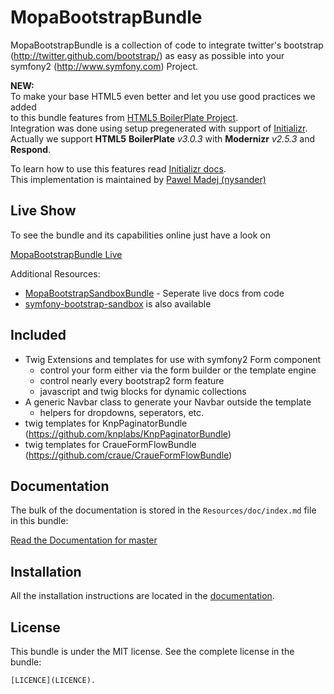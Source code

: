 MopaBootstrapBundle
===================

MopaBootstrapBundle is a collection of code to integrate twitter's bootstrap
(http://twitter.github.com/bootstrap/) as easy as possible into your symfony2
(http://www.symfony.com) Project.

**NEW:**  
To make your base HTML5 even better and let you use good practices we added  
to this bundle features from [HTML5 BoilerPlate Project](http://html5boilerplate.com/).  
Integration was done using setup pregenerated with support of [Initializr](http://www.initializr.com/).  
Actually we support __HTML5__ __BoilerPlate__ _v3.0.3_ with __Modernizr__ _v2.5.3_ and __Respond__.

To learn how to use this features read [Initializr docs](/Resources/docs/initializr.md).  
This implementation is maintained by [Pawel Madej (nysander)](http://github.com/nysander)

Live Show
---------

To see the bundle and its capabilities online just have a look on

[MopaBootstrapBundle Live](http://bootstrap.mohrenweiserpartner.de/mopa/bootstrap)

Additional Resources:

*  [MopaBootstrapSandboxBundle](http://github.com/phiamo/MopaBootstrapSandboxBundle) - Seperate live docs from code
*  [symfony-bootstrap-sandbox](https://github.com/phiamo/symfony-bootstrap-sandbox) is also available

Included
--------

* Twig Extensions and templates for use with symfony2 Form component
  * control your form either via the form builder or the template engine
  * control nearly every bootstrap2 form feature
  * javascript and twig blocks for dynamic collections
* A generic Navbar class to generate your Navbar outside the template
  * helpers for dropdowns, seperators, etc.
* twig templates for KnpPaginatorBundle (https://github.com/knplabs/KnpPaginatorBundle)
* twig templates for CraueFormFlowBundle (https://github.com/craue/CraueFormFlowBundle)

Documentation
-------------

The bulk of the documentation is stored in the `Resources/doc/index.md`
file in this bundle:

[Read the Documentation for master](https://github.com/phiamo/MopaBootstrapBundle/blob/master/Resources/doc/index.md)

Installation
------------

All the installation instructions are located in the [documentation](https://github.com/phiamo/MopaBootstrapSandboxBundle/blob/master/Resources/doc/1-installation.md).

License
-------

This bundle is under the MIT license. See the complete license in the bundle:

    [LICENCE](LICENCE).
